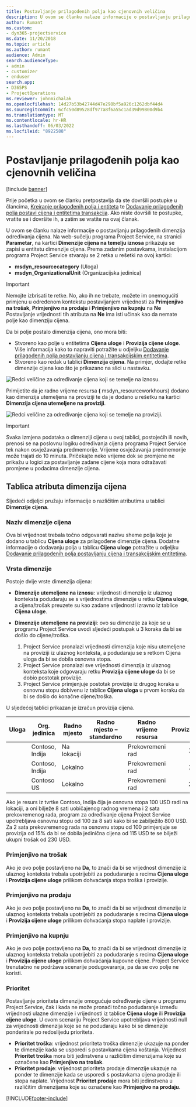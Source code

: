 ```yaml
---
title: Postavljanje prilagođenih polja kao cjenovnih veličina
description: U ovom se članku nalaze informacije o postavljanju prilagođenih dimenzija određivanja cijena.
author: Rumant
ms.custom:
- dyn365-projectservice
ms.date: 11/20/2018
ms.topic: article
ms.author: rumant
audience: Admin
search.audienceType:
- admin
- customizer
- enduser
search.app:
- D365PS
- ProjectOperations
ms.reviewer: johnmichalak
ms.openlocfilehash: 14d27b53b42744d47e298bf5a926c1262dbf44d4
ms.sourcegitcommit: 6cfc50d89528df977a8f6a55c1ad39d99800d9b4
ms.translationtype: MT
ms.contentlocale: hr-HR
ms.lasthandoff: 06/03/2022
ms.locfileid: "8922588"
---
```

# <a name="setting-up-custom-fields-as-pricing-dimensions"></a>Postavljanje prilagođenih polja kao cjenovnih veličina 

[!include [banner](../includes/psa-now-project-operations.md)]

Prije početka u ovom se članku pretpostavlja da ste dovršili postupke u člancima, [Kreiranje prilagođenih polja i entiteta](create-custom-fields-entities.md) te [Dodavanje prilagođenih polja postavi cijena i entitetima transakcija](field-references.md). Ako niste dovršili te postupke, vratite se i dovršite ih, a zatim se vratite na ovaj članak. 

U ovom se članku nalaze informacije o postavljanju prilagođenih dimenzija određivanja cijena. Na web-sučelju programa Project Service, na stranici **Parametar**, na kartici **Dimenzije cijena na temelju iznosa** prikazuju se zapisi u entitetu dimenzije cijena. Prema zadanim postavkama, instalacijom programa Project Service stvaraju se 2 retka u rešetki na ovoj kartici:

- **msdyn_resourcecategory** (Uloga)
- **msdyn_OrganizationalUnit** (Organizacijska jedinica)

> [!IMPORTANT]
> Nemojte izbrisati te retke. No, ako ih ne trebate, možete im onemogućiti primjenu u određenom kontekstu postavljanjem vrijednosti za **Primjenjivo na trošak**, **Primjenjivo na prodaju** i **Primjenjivo na kupnju** na **Ne** Postavljanje vrijednosti tih atributa na **Ne** ima isti učinak kao da nemate polje kao dimenziju cijena.

Da bi polje postalo dimenzija cijena, ono mora biti:

- Stvoreno kao polje u entitetima **Cijena uloge** i **Provizija cijene uloge**. Više informacija kako to napraviti potražite u odjeljku [Dodavanje prilagođenih polja postavljanju cijena i transakcijskim entitetima](field-references.md).
- Stvoreno kao redak u tablici **Dimenzija cijena**. Na primjer, dodajte retke dimenzije cijena kao što je prikazano na slici u nastavku. 

![Redci veličine za određivanje cijena koji se temelje na iznosu.](media/Amt-based-PD.png)

Primijetite da je radno vrijeme resursa **(** msdyn_resourceworkhours) dodano kao dimenzija utemeljena na proviziji te da je dodano u rešetku na kartici **Dimenzija cijena utemeljene na proviziji**.

![Redci veličine za određivanje cijena koji se temelje na proviziji.](media/Markup-based-PD.png)

> [!IMPORTANT]
> Svaka izmjena podataka o dimenziji cijena u ovoj tablici, postojećih ili novih, prenosi se na poslovnu logiku određivanja cijena programa Project Service tek nakon osvježavanja predmemorije. Vrijeme osvježavanja predmemorije može trajati do 10 minuta. Pričekajte neko vrijeme dok se promjene ne prikažu u logici za postavljanje zadane cijene koja mora odražavati promjene u podacima dimenzije cijena.


## <a name="attributes-of-the-pricing-dimensions-table"></a>Tablica atributa dimenzija cijena
Sljedeći odjeljci pružaju informacije o različitim atributima u tablici **Dimenzije cijena**.

### <a name="pricing-dimension-name"></a>Naziv dimenzije cijena
Ova bi vrijednost trebala točno odgovarati nazivu sheme polja koje je dodano u tablicu **Cijena uloge** za prilagođene dimenzije cijena. Dodatne informacije o dodavanju polja u tablicu **Cijena uloge** potražite u odjeljku [Dodavanje prilagođenih polja postavljanju cijena i transakcijskim entitetima](field-references.md).

### <a name="type-of-dimension"></a>Vrsta dimenzije
Postoje dvije vrste dimenzija cijena:
  
  - **Dimenzije utemeljene na iznosu**: vrijednosti dimenzije iz ulaznog konteksta podudaraju se s vrijednostima dimenzije u retku **Cijena uloge**, a cijena/trošak preuzete su kao zadane vrijednosti izravno iz tablice **Cijena uloge**.
  - **Dimenzije utemeljene na proviziji**: ovo su dimenzije za koje se u programu Project Service uvodi sljedeći postupak u 3 koraka da bi se došlo do cijene/troška.
 
    1. Project Service pronalazi vrijednosti dimenzija koje nisu utemeljene na proviziji iz ulaznog konteksta, a podudaraju se s retkom Cijena uloga da bi se dobila osnovna stopa.
    2. Project Service pronalazi sve vrijednosti dimenzija iz ulaznog konteksta koje odgovaraju retku **Provizija cijene uloge** da bi se dobio postotak provizije.
    3. Project Service primjenjuje postotak provizije iz drugog koraka u osnovnu stopu dobivenu iz tablice **Cijena uloga** u prvom koraku da bi se došlo do konačne cijene/troška.
   
   U sljedećoj tablici prikazan je izračun provizija cijena.
  
| Uloga        | Org. jedinica    |Radno mjesto      |Radno mjesto – standardno      |Radno vrijeme resursa      |  Provizija|
| ------------|-------------|-------------------|--------------------|-------------------------|--------:|
|             | Contoso, Indija|Na lokaciji            |                    |Prekovremeni rad                 |15     |
|             | Contoso, Indija|Lokalno             |                    |Prekovremeni rad                 |10     |
|             | Contoso US   |Lokalno             |                    |Prekovremeni rad                 |20     |


Ako je resurs iz tvrtke Contoso, Indija čija je osnovna stopa 100 USD radi na lokaciji, a oni bilježe 8 sati uobičajenog radnog vremena i 2 sata prekovremenog rada, program za određivanje cijena Project Service upotrebljava osnovnu stopu od 100 za 8 sati kako bi se zabilježilo 800 USD. Za 2 sata prekovremenog rada na osnovnu stopu od 100 primjenjuje se provizija od 15% da bi se dobila jedinična cijena od 115 USD te se bilježi ukupni trošak od 230 USD.

### <a name="applicable-to-cost"></a>Primjenjivo na trošak 
Ako je ovo polje postavljeno na **Da**, to znači da bi se vrijednost dimenzije iz ulaznog konteksta trebala upotrijebiti za podudaranje s recima **Cijena uloge** i **Provizija cijene uloge** prilikom dohvaćanja stopa troška i provizije.

### <a name="applicable-to-sales"></a>Primjenjivo na prodaju
Ako je ovo polje postavljeno na **Da**, to znači da bi se vrijednost dimenzije iz ulaznog konteksta trebala upotrijebiti za podudaranje s recima **Cijena uloge** i **Provizija cijene uloge** prilikom dohvaćanja stopa naplate i provizije.

### <a name="applicable-to-purchase"></a>Primjenjivo na kupnju
Ako je ovo polje postavljeno na **Da**, to znači da bi se vrijednost dimenzije iz ulaznog konteksta trebala upotrijebiti za podudaranje s recima **Cijena uloge** i **Provizija cijene uloge** prilikom dohvaćanja kupovne cijene. Project Service trenutačno ne podržava scenarije podugovaranja, pa da se ovo polje ne koristi. 

### <a name="priority"></a>Prioritet
Postavljanje prioriteta dimenzije omogućuje određivanje cijene u programu Project Service, čak i kada ne može pronaći točno podudaranje između vrijednosti ulazne dimenzije i vrijednosti iz tablice **Cijena uloge** ili **Provizija cijene uloge**. U ovom scenariju Project Service upotrebljava vrijednosti null za vrijednosti dimenzija koje se ne podudaraju kako bi se dimenzije ponderirale po redoslijedu prioriteta.

- **Prioritet troška**: vrijednost prioriteta troška dimenzije ukazuje na ponder te dimenzije kada se usporedi s postavkama cijena koštanja. Vrijednost **Prioritet troška** mora biti jedinstvena u različitim dimenzijama koje su označene kao **Primjenjivo na trošak**.
- **Prioritet prodaje**: vrijednost prioriteta prodaje dimenzije ukazuje na ponder te dimenzije kada se usporedi s postavkama cijena prodaje ili stopa naplate. Vrijednost **Prioritet prodaje** mora biti jedinstvena u različitim dimenzijama koje su označene kao **Primjenjivo na prodaju**.


[!INCLUDE[footer-include](../includes/footer-banner.md)]
